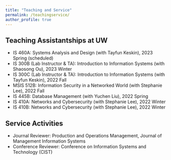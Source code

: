 ```yaml
---
title: "Teaching and Service"
permalink: /teachingservice/
author_profile: true
---
```


## Teaching Assistantships at UW
- IS 460A: Systems Analysis and Design (with Tayfun Keskin), 2023 Spring (scheduled)
- IS 300B (Lab Instructor & TA): Introduction to Information Systems (with Shaosong Ou), 2023 Winter
- IS 300C (Lab Instructor & TA): Introduction to Information Systems (with Tayfun Keskin), 2022 Fall
- MSIS 512B: Information Security in a Networked World (with Stephanie Lee), 2022 Fall
- IS 445B: Database Management (with Yuchen Liu), 2022 Spring
- IS 410A: Networks and Cybersecurity (with Stephanie Lee), 2022 Winter
- IS 410B: Networks and Cybersecurity (with Stephanie Lee), 2022 Winter

## Service Activities
- Journal Reviewer: Production and Operations Management, Journal of Management Information Systems
- Conference Reviewer: Conference on Information Systems and Technology (CIST)
